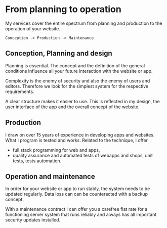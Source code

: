 # From planning to operation

My services cover the entire spectrum from planning and production to the operation of your website.

`Conception -> Production -> Maintenance`

## Conception, Planning and design

Planning is essential. The concept and the definition of the general conditions influence all your future interaction
with the website or app.

Complexity is the enemy of security and also the enemy of users and editors. Therefore we look for the simplest
system for the respective requirements.

A clear structure makes it easier to use. This is reflected in my design, the user interface of the app and the overall
concept of the website.

## Production

I draw on over 15 years of experience in developing apps and websites. What I program is tested and
works. Related to the technique, I offer

- full stack programming for web and apps,
- quality assurance and automated tests of webapps and shops, unit tests, tests automation.

## Operation and maintenance

In order for your website or app to run stably, the system needs to be updated regularly. Data loss can
can be counteracted with a backup concept. 

With a maintenance contract I can offer you a carefree flat rate for a functioning
server system that runs reliably and always has all important security updates installed.
